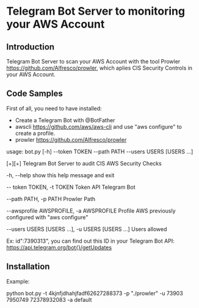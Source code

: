 # Telegram Bot Server to monitoring your AWS Account 

## Introduction

Telegram Bot Server to scan your AWS Account with the tool Prowler https://github.com/Alfresco/prowler, which aplies CIS Security Controls in your AWS Account.

## Code Samples

First of all, you need to have installed:
 - Create a Telegram Bot with @BotFather
 - awscli https://github.com/aws/aws-cli and use "aws configure" to create a profile.
 - prowler https://github.com/Alfresco/prowler

  
usage: bot.py [-h] --token TOKEN --path PATH --users USERS [USERS ...]

[+][+] Telegram Bot Server to audit CIS AWS Security Checks

   -h, --help     show this help message and exit

  -- token TOKEN, -t TOKEN   Token API Telegram Bot


  --path PATH, -p PATH  Prowler Path

  --awsprofile AWSPROFILE, -a AWSPROFILE
                        Profile AWS previously configured with "aws configure"

  --users USERS [USERS ...], -u USERS [USERS ...]
                        Users allowed

Ex: id":7390313", you can find out this ID in your Telegram Bot API:
https://api.telegram.org/bot{}/getUpdates





## Installation

Example:

python bot.py -t 4kjnfjdhahjfadf62627288373 -p "./prowler" -u 73903 7950749 72378932083 -a default


